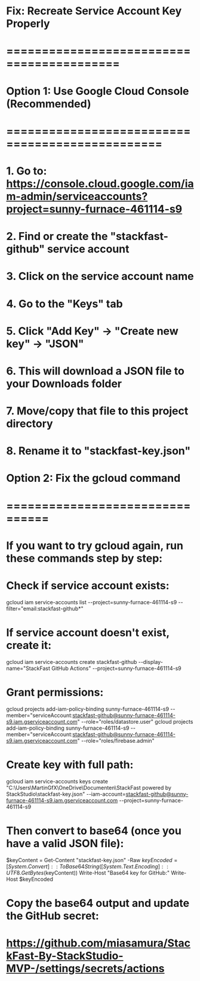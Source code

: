 # Fix: Recreate Service Account Key Properly
# ==========================================

# Option 1: Use Google Cloud Console (Recommended)
# ================================================
# 1. Go to: https://console.cloud.google.com/iam-admin/serviceaccounts?project=sunny-furnace-461114-s9
# 2. Find or create the "stackfast-github" service account
# 3. Click on the service account name
# 4. Go to the "Keys" tab
# 5. Click "Add Key" -> "Create new key" -> "JSON"
# 6. This will download a JSON file to your Downloads folder
# 7. Move/copy that file to this project directory
# 8. Rename it to "stackfast-key.json"

# Option 2: Fix the gcloud command
# ================================
# If you want to try gcloud again, run these commands step by step:

# Check if service account exists:
gcloud iam service-accounts list --project=sunny-furnace-461114-s9 --filter="email:stackfast-github*"

# If service account doesn't exist, create it:
gcloud iam service-accounts create stackfast-github --display-name="StackFast GitHub Actions" --project=sunny-furnace-461114-s9

# Grant permissions:
gcloud projects add-iam-policy-binding sunny-furnace-461114-s9 --member="serviceAccount:stackfast-github@sunny-furnace-461114-s9.iam.gserviceaccount.com" --role="roles/datastore.user"
gcloud projects add-iam-policy-binding sunny-furnace-461114-s9 --member="serviceAccount:stackfast-github@sunny-furnace-461114-s9.iam.gserviceaccount.com" --role="roles/firebase.admin"

# Create key with full path:
gcloud iam service-accounts keys create "C:\Users\MartinGfX\OneDrive\Documenten\StackFast powered by StackStudio\stackfast-key.json" --iam-account=stackfast-github@sunny-furnace-461114-s9.iam.gserviceaccount.com --project=sunny-furnace-461114-s9

# Then convert to base64 (once you have a valid JSON file):
$keyContent = Get-Content "stackfast-key.json" -Raw
$keyEncoded = [System.Convert]::ToBase64String([System.Text.Encoding]::UTF8.GetBytes($keyContent))
Write-Host "Base64 key for GitHub:"
Write-Host $keyEncoded

# Copy the base64 output and update the GitHub secret:
# https://github.com/miasamura/StackFast-By-StackStudio-MVP-/settings/secrets/actions
